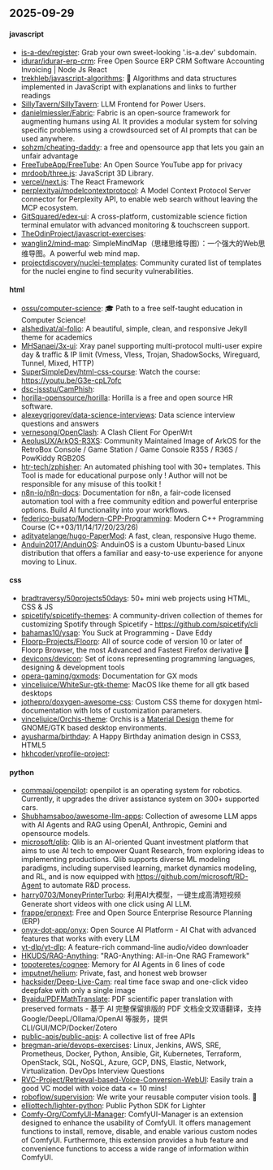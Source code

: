 ## 2025-09-29

#### javascript
* [is-a-dev/register](https://github.com/is-a-dev/register): Grab your own sweet-looking '.is-a.dev' subdomain.
* [idurar/idurar-erp-crm](https://github.com/idurar/idurar-erp-crm): Free Open Source ERP CRM Software Accounting Invoicing | Node Js React
* [trekhleb/javascript-algorithms](https://github.com/trekhleb/javascript-algorithms): 📝 Algorithms and data structures implemented in JavaScript with explanations and links to further readings
* [SillyTavern/SillyTavern](https://github.com/SillyTavern/SillyTavern): LLM Frontend for Power Users.
* [danielmiessler/Fabric](https://github.com/danielmiessler/Fabric): Fabric is an open-source framework for augmenting humans using AI. It provides a modular system for solving specific problems using a crowdsourced set of AI prompts that can be used anywhere.
* [sohzm/cheating-daddy](https://github.com/sohzm/cheating-daddy): a free and opensource app that lets you gain an unfair advantage
* [FreeTubeApp/FreeTube](https://github.com/FreeTubeApp/FreeTube): An Open Source YouTube app for privacy
* [mrdoob/three.js](https://github.com/mrdoob/three.js): JavaScript 3D Library.
* [vercel/next.js](https://github.com/vercel/next.js): The React Framework
* [perplexityai/modelcontextprotocol](https://github.com/perplexityai/modelcontextprotocol): A Model Context Protocol Server connector for Perplexity API, to enable web search without leaving the MCP ecosystem.
* [GitSquared/edex-ui](https://github.com/GitSquared/edex-ui): A cross-platform, customizable science fiction terminal emulator with advanced monitoring & touchscreen support.
* [TheOdinProject/javascript-exercises](https://github.com/TheOdinProject/javascript-exercises): 
* [wanglin2/mind-map](https://github.com/wanglin2/mind-map): SimpleMindMap（思绪思维导图）：一个强大的Web思维导图。A powerful web mind map.
* [projectdiscovery/nuclei-templates](https://github.com/projectdiscovery/nuclei-templates): Community curated list of templates for the nuclei engine to find security vulnerabilities.

#### html
* [ossu/computer-science](https://github.com/ossu/computer-science): 🎓 Path to a free self-taught education in Computer Science!
* [alshedivat/al-folio](https://github.com/alshedivat/al-folio): A beautiful, simple, clean, and responsive Jekyll theme for academics
* [MHSanaei/3x-ui](https://github.com/MHSanaei/3x-ui): Xray panel supporting multi-protocol multi-user expire day & traffic & IP limit (Vmess, Vless, Trojan, ShadowSocks, Wireguard, Tunnel, Mixed, HTTP)
* [SuperSimpleDev/html-css-course](https://github.com/SuperSimpleDev/html-css-course): Watch the course: https://youtu.be/G3e-cpL7ofc
* [dsc-jssstu/CamPhish](https://github.com/dsc-jssstu/CamPhish): 
* [horilla-opensource/horilla](https://github.com/horilla-opensource/horilla): Horilla is a free and open source HR software.
* [alexeygrigorev/data-science-interviews](https://github.com/alexeygrigorev/data-science-interviews): Data science interview questions and answers
* [vernesong/OpenClash](https://github.com/vernesong/OpenClash): A Clash Client For OpenWrt
* [AeolusUX/ArkOS-R3XS](https://github.com/AeolusUX/ArkOS-R3XS): Community Maintained Image of ArkOS for the RetroBox Console / Game Station / Game Consoie R35S / R36S / PowKiddy RGB20S
* [htr-tech/zphisher](https://github.com/htr-tech/zphisher): An automated phishing tool with 30+ templates. This Tool is made for educational purpose only ! Author will not be responsible for any misuse of this toolkit !
* [n8n-io/n8n-docs](https://github.com/n8n-io/n8n-docs): Documentation for n8n, a fair-code licensed automation tool with a free community edition and powerful enterprise options. Build AI functionality into your workflows.
* [federico-busato/Modern-CPP-Programming](https://github.com/federico-busato/Modern-CPP-Programming): Modern C++ Programming Course (C++03/11/14/17/20/23/26)
* [adityatelange/hugo-PaperMod](https://github.com/adityatelange/hugo-PaperMod): A fast, clean, responsive Hugo theme.
* [Anduin2017/AnduinOS](https://github.com/Anduin2017/AnduinOS): AnduinOS is a custom Ubuntu-based Linux distribution that offers a familiar and easy-to-use experience for anyone moving to Linux.

#### css
* [bradtraversy/50projects50days](https://github.com/bradtraversy/50projects50days): 50+ mini web projects using HTML, CSS & JS
* [spicetify/spicetify-themes](https://github.com/spicetify/spicetify-themes): A community-driven collection of themes for customizing Spotify through Spicetify - https://github.com/spicetify/cli
* [bahamas10/ysap](https://github.com/bahamas10/ysap): You Suck at Programming - Dave Eddy
* [Floorp-Projects/Floorp](https://github.com/Floorp-Projects/Floorp): All of source code of version 10 or later of Floorp Browser, the most Advanced and Fastest Firefox derivative 🦊
* [devicons/devicon](https://github.com/devicons/devicon): Set of icons representing programming languages, designing & development tools
* [opera-gaming/gxmods](https://github.com/opera-gaming/gxmods): Documentation for GX mods
* [vinceliuice/WhiteSur-gtk-theme](https://github.com/vinceliuice/WhiteSur-gtk-theme): MacOS like theme for all gtk based desktops
* [jothepro/doxygen-awesome-css](https://github.com/jothepro/doxygen-awesome-css): Custom CSS theme for doxygen html-documentation with lots of customization parameters.
* [vinceliuice/Orchis-theme](https://github.com/vinceliuice/Orchis-theme): Orchis is a [Material Design](https://material.io) theme for GNOME/GTK based desktop environments.
* [ayusharma/birthday](https://github.com/ayusharma/birthday): A Happy Birthday animation design in CSS3, HTML5
* [hkhcoder/vprofile-project](https://github.com/hkhcoder/vprofile-project): 

#### python
* [commaai/openpilot](https://github.com/commaai/openpilot): openpilot is an operating system for robotics. Currently, it upgrades the driver assistance system on 300+ supported cars.
* [Shubhamsaboo/awesome-llm-apps](https://github.com/Shubhamsaboo/awesome-llm-apps): Collection of awesome LLM apps with AI Agents and RAG using OpenAI, Anthropic, Gemini and opensource models.
* [microsoft/qlib](https://github.com/microsoft/qlib): Qlib is an AI-oriented Quant investment platform that aims to use AI tech to empower Quant Research, from exploring ideas to implementing productions. Qlib supports diverse ML modeling paradigms, including supervised learning, market dynamics modeling, and RL, and is now equipped with https://github.com/microsoft/RD-Agent to automate R&D process.
* [harry0703/MoneyPrinterTurbo](https://github.com/harry0703/MoneyPrinterTurbo): 利用AI大模型，一键生成高清短视频 Generate short videos with one click using AI LLM.
* [frappe/erpnext](https://github.com/frappe/erpnext): Free and Open Source Enterprise Resource Planning (ERP)
* [onyx-dot-app/onyx](https://github.com/onyx-dot-app/onyx): Open Source AI Platform - AI Chat with advanced features that works with every LLM
* [yt-dlp/yt-dlp](https://github.com/yt-dlp/yt-dlp): A feature-rich command-line audio/video downloader
* [HKUDS/RAG-Anything](https://github.com/HKUDS/RAG-Anything): "RAG-Anything: All-in-One RAG Framework"
* [topoteretes/cognee](https://github.com/topoteretes/cognee): Memory for AI Agents in 6 lines of code
* [imputnet/helium](https://github.com/imputnet/helium): Private, fast, and honest web browser
* [hacksider/Deep-Live-Cam](https://github.com/hacksider/Deep-Live-Cam): real time face swap and one-click video deepfake with only a single image
* [Byaidu/PDFMathTranslate](https://github.com/Byaidu/PDFMathTranslate): PDF scientific paper translation with preserved formats - 基于 AI 完整保留排版的 PDF 文档全文双语翻译，支持 Google/DeepL/Ollama/OpenAI 等服务，提供 CLI/GUI/MCP/Docker/Zotero
* [public-apis/public-apis](https://github.com/public-apis/public-apis): A collective list of free APIs
* [bregman-arie/devops-exercises](https://github.com/bregman-arie/devops-exercises): Linux, Jenkins, AWS, SRE, Prometheus, Docker, Python, Ansible, Git, Kubernetes, Terraform, OpenStack, SQL, NoSQL, Azure, GCP, DNS, Elastic, Network, Virtualization. DevOps Interview Questions
* [RVC-Project/Retrieval-based-Voice-Conversion-WebUI](https://github.com/RVC-Project/Retrieval-based-Voice-Conversion-WebUI): Easily train a good VC model with voice data <= 10 mins!
* [roboflow/supervision](https://github.com/roboflow/supervision): We write your reusable computer vision tools. 💜
* [elliottech/lighter-python](https://github.com/elliottech/lighter-python): Public Python SDK for Lighter
* [Comfy-Org/ComfyUI-Manager](https://github.com/Comfy-Org/ComfyUI-Manager): ComfyUI-Manager is an extension designed to enhance the usability of ComfyUI. It offers management functions to install, remove, disable, and enable various custom nodes of ComfyUI. Furthermore, this extension provides a hub feature and convenience functions to access a wide range of information within ComfyUI.
